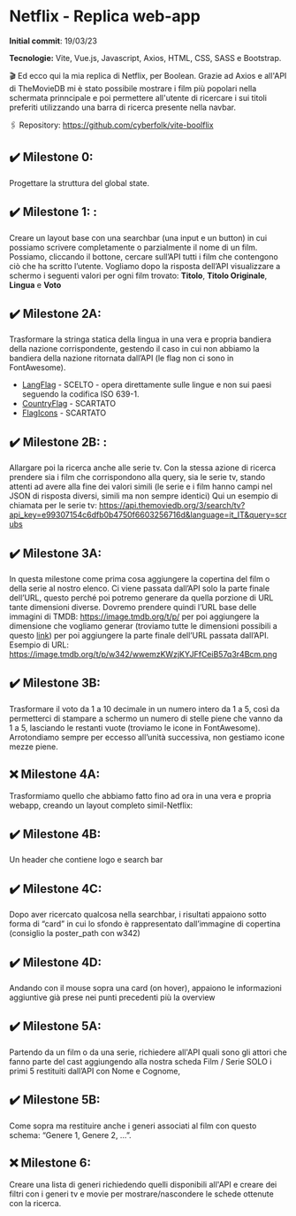 # Netflix - Replica web-app

**Initial commit**: 19/03/23

**Tecnologie:** Vite, Vue.js, Javascript, Axios, HTML, CSS, SASS e Bootstrap.

🎬 Ed ecco qui la mia replica di Netflix, per Boolean.
Grazie ad Axios e all'API di TheMovieDB mi è stato possibile mostrare i film più popolari nella schermata prinncipale e poi permettere all'utente di ricercare i sui titoli preferiti utilizzando una barra di ricerca presente nella navbar.

🖇️ Repository:
https://github.com/cyberfolk/vite-boolflix

## :heavy_check_mark: Milestone 0:

Progettare la struttura del global state.

## :heavy_check_mark: Milestone 1: :

Creare un layout base con una searchbar (una input e un button) in cui possiamo scrivere completamente o parzialmente il nome di un film. Possiamo, cliccando il bottone, cercare sull’API tutti i film che contengono ciò che ha scritto l’utente. Vogliamo dopo la risposta dell’API visualizzare a schermo i seguenti valori per ogni film trovato: **Titolo**, **Titolo Originale**, **Lingua** e **Voto**

## :heavy_check_mark: Milestone 2A:

Trasformare la stringa statica della lingua in una vera e propria bandiera della nazione corrispondente, gestendo il caso in cui non abbiamo la bandiera della nazione ritornata dall’API (le flag non ci sono in FontAwesome).

- [LangFlag](https://www.npmjs.com/package/vue-lang-code-flags) - SCELTO - opera direttamente sulle lingue e non sui paesi seguendo la codifica ISO 639-1.
- [CountryFlag](https://github.com/ubaldop/vue-country-flag) - SCARTATO
- [FlagIcons](https://www.vuescript.com/260-flag-icons/) - SCARTATO

## :heavy_check_mark: Milestone 2B: :

Allargare poi la ricerca anche alle serie tv. Con la stessa azione di ricerca prendere sia i film che corrispondono alla query, sia le serie tv, stando attenti ad avere alla fine dei valori simili (le serie e i film hanno campi nel JSON di risposta diversi, simili ma non sempre identici) Qui un esempio di chiamata per le serie tv: https://api.themoviedb.org/3/search/tv?api_key=e99307154c6dfb0b4750f6603256716d&language=it_IT&query=scrubs

## :heavy_check_mark: Milestone 3A:

In questa milestone come prima cosa aggiungere la copertina del film o della serie al nostro elenco. Ci viene passata dall’API solo la parte finale dell’URL, questo perché poi potremo generare da quella porzione di URL tante dimensioni diverse. Dovremo prendere quindi l’URL base delle immagini di TMDB: https://image.tmdb.org/t/p/ per poi aggiungere la dimensione che vogliamo generar (troviamo tutte le dimensioni possibili a questo [link](https://www.themoviedb.org/talk/53c11d4ec3a3684cf4006400)) per poi aggiungere la parte finale dell’URL passata dall’API. Esempio di URL: https://image.tmdb.org/t/p/w342/wwemzKWzjKYJFfCeiB57q3r4Bcm.png

## :heavy_check_mark: Milestone 3B:

Trasformare il voto da 1 a 10 decimale in un numero intero da 1 a 5, così da permetterci di stampare a schermo un numero di stelle piene che vanno da 1 a 5, lasciando le restanti vuote (troviamo le icone in FontAwesome). Arrotondiamo sempre per eccesso all’unità successiva, non gestiamo icone mezze piene.

## :x: Milestone 4A:

Trasformiamo quello che abbiamo fatto fino ad ora in una vera e propria webapp, creando un layout completo simil-Netflix:

## :heavy_check_mark: Milestone 4B:

Un header che contiene logo e search bar

## :heavy_check_mark: Milestone 4C:

Dopo aver ricercato qualcosa nella searchbar, i risultati appaiono sotto forma di “card” in cui lo sfondo è rappresentato dall’immagine di copertina (consiglio la poster_path con w342)

## :heavy_check_mark: Milestone 4D:

Andando con il mouse sopra una card (on hover), appaiono le informazioni aggiuntive già prese nei punti precedenti più la overview

## :heavy_check_mark: Milestone 5A:

Partendo da un film o da una serie, richiedere all'API quali sono gli attori che fanno parte del cast aggiungendo alla nostra scheda Film / Serie SOLO i primi 5 restituiti dall’API con Nome e Cognome,

## :heavy_check_mark: Milestone 5B:

Come sopra ma restituire anche i generi associati al film con questo schema: “Genere 1, Genere 2, …”.

## :x: Milestone 6:

Creare una lista di generi richiedendo quelli disponibili all'API e creare dei filtri con i generi tv e movie per mostrare/nascondere le schede ottenute con la ricerca.
